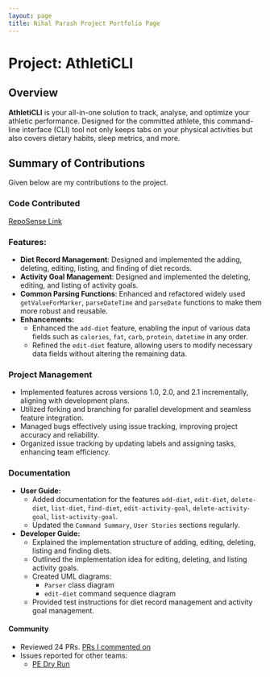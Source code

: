 ```yaml
---
layout: page
title: Nihal Parash Project Portfolio Page
---
```


# Project: AthletiCLI

## Overview

**AthletiCLI** is your all-in-one solution to track, analyse, and optimize your athletic performance. Designed for the
committed athlete, this command-line interface (CLI) tool not only keeps tabs on your physical activities but also
covers dietary habits, sleep metrics, and more.

## Summary of Contributions

Given below are my contributions to the project.

### Code Contributed

[RepoSense Link](https://nus-cs2113-ay2324s1.github.io/tp-dashboard/?search=nihalzp&sort=groupTitle&sortWithin=title&timeframe=commit&mergegroup=&groupSelect=groupByRepos&breakdown=true&checkedFileTypes=docs~functional-code~test-code&since=2023-09-22&tabOpen=true&tabType=authorship&tabAuthor=nihalzp&tabRepo=AY2324S1-CS2113-T17-1%2Ftp%5Bmaster%5D&authorshipIsMergeGroup=false&authorshipFileTypes=docs~functional-code~test-code&authorshipIsBinaryFileTypeChecked=false&authorshipIsIgnoredFilesChecked=false)

### Features:

* **Diet Record Management**: Designed and implemented the adding, deleting, editing, listing, and finding of diet
  records.
* **Activity Goal Management**: Designed and implemented the deleting, editing, and listing of activity goals.
* **Common Parsing Functions**: Enhanced and refactored widely used `getValueForMarker`, `parseDateTime` and 
  `parseDate` functions to make them more robust and reusable.
* **Enhancements:**
  - Enhanced the `add-diet` feature, enabling the input of various data fields such as `calories`, `fat`, `carb`, 
    `protein`, `datetime` in any order.
  - Refined the `edit-diet` feature, allowing users to modify necessary data fields without altering the remaining data.

### Project Management

* Implemented features across versions 1.0, 2.0, and 2.1 incrementally, aligning with development plans.
* Utilized forking and branching for parallel development and seamless feature integration.
* Managed bugs effectively using issue tracking, improving project accuracy and reliability.
* Organized issue tracking by updating labels and assigning tasks, enhancing team efficiency.

### Documentation
* **User Guide:**
  * Added documentation for the features `add-diet`, `edit-diet`, `delete-diet`, `list-diet`, `find-diet`, 
    `edit-activity-goal`, `delete-activity-goal`, `list-activity-goal`.
  * Updated the `Command Summary`, `User Stories` sections regularly.
* **Developer Guide:**
  * Explained the implementation structure of adding, editing, deleting, listing and finding diets.
  * Outlined the implementation idea for editing, deleting, and listing activity goals.
  * Created UML diagrams: 
    - `Parser` class diagram
    - `edit-diet` command sequence diagram
  * Provided test instructions for diet record management and activity goal management.

#### Community
* Reviewed 24 PRs. [PRs I commented on](https://github.com/AY2324S1-CS2113-T17-1/tp/pulls?q=commenter%3Anihalzp+is%3Apr+-author%3Anihalzp)
* Issues reported for other teams:
  * [PE Dry Run](https://github.com/AY2324S1-CS2113-W12-4/tp/issues?q=%5BPE-D%5D%5BTester+E%5D+)